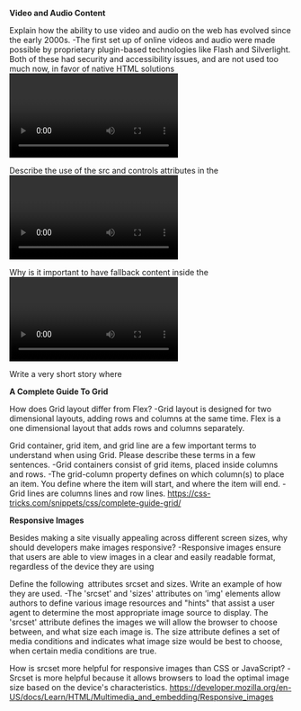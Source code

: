 **Video and Audio Content**

Explain how the ability to use video and audio on the web has evolved since the early 2000s. -The first set up of online videos and audio were made possible by proprietary plugin-based technologies like Flash and Silverlight. Both of these had security and accessibility issues, and are not used too much now, in favor of native HTML solutions <video> and <audio> elements and the availability of JavaScript APIs for controlling them.

Describe the use of the src and controls attributes in the <video> element. -The src attritbute contains a path to the video that you want to embed, it works the same way in adding a img attribute. The controls attribute is used to include the browser's control interface, or build your interface using the appropriate JavaScript
  
Why is it important to have fallback content inside the <video> element? -There may be browsers that doesn't support the attribute without the fallback content added in. 
  
Write a very short story where <audio> and <video> are characters. 
  https://developer.mozilla.org/en-US/docs/Learn/HTML/Multimedia_and_embedding/Video_and_audio_content
  
**A Complete Guide To Grid**

How does Grid layout differ from Flex? -Grid layout is designed for two dimensional layouts, adding rows and columns at the same time. Flex is a one dimensional layout that adds rows and columns separately.
  
Grid container, grid item, and grid line are a few important terms to understand when using Grid. Please describe these terms in a few sentences. 
  -Grid containers consist of grid items, placed inside columns and rows.
  -The grid-column property defines on which column(s) to place an item. You define where the item will start, and where the item will end.
  -Grid lines are columns lines and row lines.
  https://css-tricks.com/snippets/css/complete-guide-grid/
  
**Responsive Images**

Besides making a site visually appealing across different screen sizes, why should developers make images responsive? -Responsive images ensure that users are able to view images in a clear and easily readable format, regardless of the device they are using
  
Define the following <img> attributes srcset and sizes. Write an example of how they are used. -The 'srcset' and 'sizes' attributes on 'img' elements allow authors to define various image resources and "hints" that assist a user agent to determine the most appropriate image source to display. The 'srcset' attribute defines the images we will allow the browser to choose between, and what size each image is. The size attribute defines a set of media conditions and indicates what image size would be best to choose, when certain media conditions are true.
  
How is srcset more helpful for responsive images than CSS or JavaScript? -Srcset is more helpful because it allows browsers to load the optimal image size based on the device's characteristics.
   https://developer.mozilla.org/en-US/docs/Learn/HTML/Multimedia_and_embedding/Responsive_images

